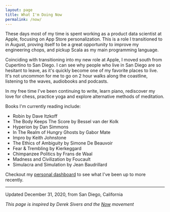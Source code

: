 ```yaml
---
layout: page
title: What I'm Doing Now
permalink: /now/
---
```


These days most of my time is spent working as a product data scientist at Apple, focusing on App Store personalization. This is a role I transitioned to in August, proving itself to be a great opportunity to improve my engineering chops, and pickup Scala as my main programming language.

Coinciding with transitioning into my new role at Apple, I moved south from Cupertino to San Diego. I can see why people who live in San Diego are so hesitant to leave, as it's quickly become one of my favorite places to live. It's not uncommon for me to go on 2 hour walks along the coastline, listening to the waves, audiobooks and podcasts. 

In my free time I've been continuing to write, learn piano, rediscover my love for chess, practice yoga and explore alternative methods of meditation. 

Books I'm currently reading include:
- Robin by Dave Itzkoff
- The Body Keeps The Score by Bessel van der Kolk
- Hyperion by Dan Simmons
- In The Realm of Hungry Ghosts by Gabor Mate
- Impro by Keith Johnstone
- The Ethics of Ambiguity by Simone De Beauvoir
- Fear & Trembling by Kierkeggard
- Chimpanzee Politics by Frans de Waal
- Madness and Civilization by Foucault
- Simulacra and Simulation by Jean Baudrillard

Checkout my [personal dashboard](https://qself-dashboard.herokuapp.com/) to see what I've been up to more recently.

<hr>
Updated December 31, 2020, from San Diego, California

*This page is inspired by Derek Sivers and the [Now](https://sivers.org/now) movement*
